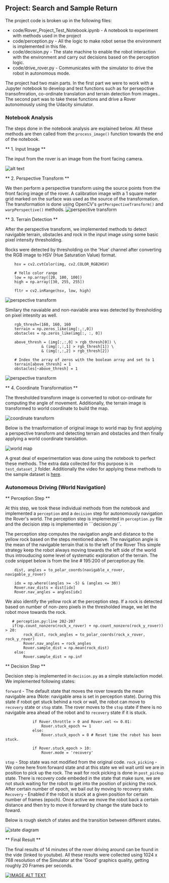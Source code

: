 ## Project: Search and Sample Return

[//]: # (Image References)

[image1]: ./resources/original.jpg
[image2]: ./resources/perspective_transform.jpg
[image3]: ./resources/rock_detection.jpg 
[image4]: ./resources/terrain_detection.jpg 
[image5]: ./resources/coordinate_transform.jpg
[image6]: ./resources/world_map.jpg
[image7]: ./resources/state_diagram.png

The project code is broken up in the following files:

* code/Rover_Project_Test_Notebook.ipynb - A notebook to experiment with methods used in the project
* code/perception.py - All the logic to make robot sense the environment is implemented in this file.
* code/decision.py - The state machine to enable the robot interaction with the environment and carry out decisions based on the perception logic.
* code/drive_rover.py - Communicates with the simulator to drive the robot in autonomous mode.

The project had two main parts. In the first part we were to work with a Jupyter notebook to develop and test functions such as for persepctive transofmration, co-ordinate translation and terrain detection from images.. The second part was to take these functions and drive a Rover autonomously using the Udacity simulator. 

### Notebook Analysis

The steps done in the notebook analysis are explained below. All these methods are then called from the ```process_image()``` function towards the end of the notebook.

** 1. Input Image **

The input from the rover is an image from the front facing camera.

![alt text][image1]

** 2. Perspective Transform **

We then perform a perspective transform using the source points from the front facing image of the rover. A calibration image with a 1 square meter grid marked on the surface was used as the source of the transformation. The transformation is done using OpenCV's ```getPerspectiveTransform()``` and ```warpPerspective()``` methods.
![perspective transform][image2]

** 3. Terrain Detection **

After the perspective transform, we implemented methods to detect navigable terrain, obstacles and rock in the input image using some basic pixel intensity thresholding. 

Rocks were detected by thresholding on the 'Hue' channel after converting the RGB image to HSV (Hue Saturation Value) format. 

```
	hsv = cv2.cvtColor(img, cv2.COLOR_RGB2HSV)

    # Yello color range
    low = np.array([20, 100, 100])
    high = np.array([30, 255, 255])

    fltr = cv2.inRange(hsv, low, high)
 ```
 
 ![perspective transform][image3]


Similary the navaiable and non-naviable area was detected by thresholding on pixel intesnity as well. 

```
	rgb_thresh=(160, 160, 160
    terrain = np.zeros_like(img[:,:,0])
    obstacles = np.zeros_like(img[:, :, 0])
    
    above_thresh = (img[:,:,0] > rgb_thresh[0]) \
                & (img[:,:,1] > rgb_thresh[1]) \
                & (img[:,:,2] > rgb_thresh[2])
    
    # Index the array of zeros with the boolean array and set to 1
    terrain[above_thresh] = 1
    obstacles[~above_thresh] = 1
```

![perspective transform][image4]

** 4. Coordinate Transformation **

The thresholded transform image is converted to robot co-ordinate for computing the angle of movement. Additionally, the terrain image is transformed to world coordinate to build the map. 

![coordinate transform][image5]

Below is the trnasformation of original image to world map by first applying a perspective transform and detecting terrain and obstacles and then finally applying a world coordinate translation. 

![world map][image6]

A great deal of experimentation was done using the notebook to perfect these methods. The extra data collected for this purpose is in ```test_dataset_2``` folder. Additionally the video for applying these methods to the sample dataset is [here](./output/test_mapping.mp4').

### Autonomous Driving (World Navigation)

** Perception Step **

At this step, we took these individual methods from the notebook and implemented a ```perception``` and a ```decision``` step for autonomously navigation the Rover's world. The perception step is implemented in ```perception.py``` file and the decision step is implemented in ```decision.py``. 

The perception step computes the navigation angle and distance to the yellow rock based on the steps mentioned above. The navigation angle is the mean of the navigable terrain that is to the left of the Rover This simple strategy keep the robot always moving towards the left side of the world thus introuducing some level of systematic exploration of the terrain. The code snippet below is from the line # 195:200 of perception.py file.

```
    dist, angles = to_polar_coords(navigable_x_rover, navigable_y_rover)

    idx = np.where((angles >= -5) & (angles <= 30))
    Rover.nav_dists = dist[idx]
    Rover.nav_angles = angles[idx]
```

We also identify the yellow rock at the perception step. If a rock is detected based on number of non-zero pixels in the thresholded image, we let the robot move towards the rock. 

```
   # perception.py:line 202-207
   if(np.count_nonzero(rock_x_rover) + np.count_nonzero(rock_y_rover)) > 20:
        rock_dist, rock_angles = to_polar_coords(rock_x_rover, rock_y_rover)
        Rover.nav_angles = rock_angles
        Rover.sample_dist = np.mean(rock_dist)
    else:
        Rover.sample_dist = np.inf
```

** Decision Step **

Decision step is implemented in ```decision.py``` as a simple state/action model. We implemented following states:

```forward``` - The default state that moves the rover towards the mean navigable area (Note: navigable area is set in perception state). During this state if robot get stuck behind a rock or wall, the robot can move to ```recovery``` state or ```stop``` state. The rover moves to the ```stop``` state if there is no navigable area ahead of the robot and to ```recovery``` state if it is stuck.

```
            if Rover.throttle > 0 and Rover.vel <= 0.01:
                Rover.stuck_epoch += 1
            else:
                Rover.stuck_epoch = 0 # Reset time the robot has been stuck.

            if Rover.stuck_epoch > 10:
                Rover.mode = 'recovery'
```

```stop``` - Stop state was not modified from the original code. 
```rock_picking``` - We come here from forward state and at this state we wil wait until we are in position to pick up the rock. The wait for rock picking is done in ```post_pickup``` state. There is recovery code embeded in the state that make sure, we are not stuck waiting for the robot to get into the position of picking the rock. After certain number of epoch, we bail out by moving to recovery state. 
```Recovery``` - Enabled if the robot is stuck at a given position for certain number of frames (epoch). Once active we move the robot back a certain distance and then try to move it forward by change the state back to foward. 

Below is rough sketch of states and the transition between different states. 

![state diagram][image7]


** Final Result **

The final results of 14 minutes of the rover driving around can be found in the vide (linked to youtube). All these results were collected using 1024 x 768 resolution of the Simulator at the 'Good' graphics quality, getting roughly 20 Frames per seconds. 

[![IMAGE ALT TEXT](http://img.youtube.com/vi/87KjuVPWNUg/0.jpg)](http://www.youtube.com/watch?v=87KjuVPWNUg "Video Title")




